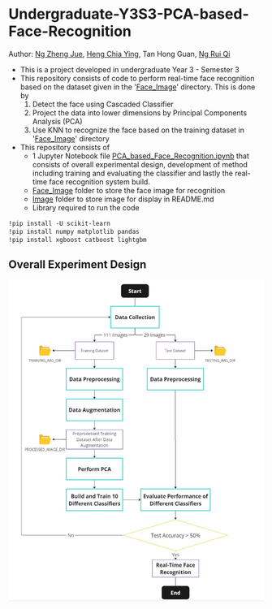 # Undergraduate-Y3S3-PCA-based-Face-Recognition
Author: [Ng Zheng Jue](https://github.com/xinjue37/), [Heng Chia Ying](https://github.com/xinying100), Tan Hong Guan, [Ng Rui Qi](https://github.com/Ruiqi2002)

* This is a project developed in undergraduate Year 3 - Semester 3
* This repository consists of code to perform real-time face recognition based on the dataset given in the '[Face_Image](https://github.com/xinjue37/Undergraduate-Y3S3-PCA-based-Face-Recognition/tree/main/Face_Image)' directory. This is done by
  1) Detect the face using Cascaded Classifier
  2) Project the data into lower dimensions by Principal Components Analysis (PCA)
  3) Use KNN to recognize the face based on the training dataset in '[Face_Image](https://github.com/xinjue37/Undergraduate-Y3S3-PCA-based-Face-Recognition/tree/main/Face_Image)' directory
* This repository consists of
  * 1 Jupyter Notebook file [PCA_based_Face_Recognition.ipynb](https://github.com/xinjue37/Undergraduate-Y3S3-PCA-based-Face-Recognition/blob/main/PCA_based_Face_Recognition.ipynb) that consists of overall experimental design, development of method including training and evaluating the classifier and lastly the real-time face recognition system build.
  * [Face_Image](https://github.com/xinjue37/Undergraduate-Y3S3-PCA-based-Face-Recognition/tree/main/Face_Image) folder to store the face image for recognition
  * [Image](https://github.com/xinjue37/Undergraduate-Y3S3-PCA-based-Face-Recognition/tree/main/Face_Image) folder to store image for display in README.md
  * Library required to run the code
```
!pip install -U scikit-learn
!pip install numpy matplotlib pandas
!pip install xgboost catboost lightgbm
```

## Overall Experiment Design
<img src="Image/Experiment_Design.jpg">

